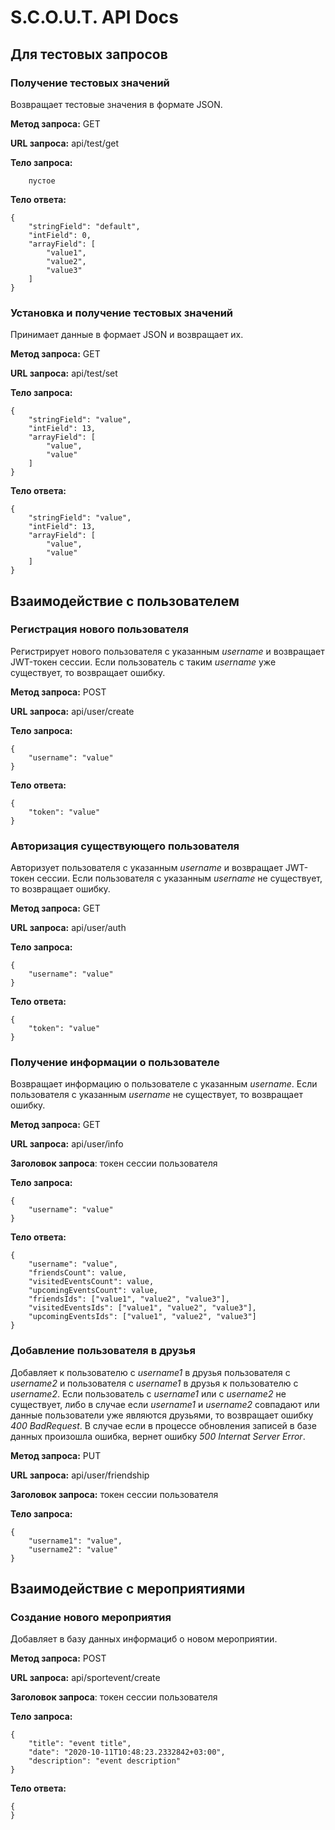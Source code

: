 # S.C.O.U.T. API Docs

## Для тестовых запросов

### Получение тестовых значений

Возвращает тестовые значения в формате JSON.

**Метод запроса:** GET

**URL запроса:** api/test/get

**Тело запроса:**
```
    пустое
```

**Тело ответа:**
```
{
    "stringField": "default",
    "intField": 0,
    "arrayField": [
        "value1",
        "value2",
        "value3"
    ]
}
```

### Установка и получение тестовых значений

Принимает данные в формает JSON и возвращает их.

**Метод запроса:** GET

**URL запроса:** api/test/set

**Тело запроса:**
```
{
    "stringField": "value",
    "intField": 13,
    "arrayField": [
        "value",
        "value"
    ]
}
```

**Тело ответа:**
```
{
    "stringField": "value",
    "intField": 13,
    "arrayField": [
        "value",
        "value"
    ]
}
```

## Взаимодействие с пользователем

### Регистрация нового пользователя

Регистрирует нового пользователя c указанным *username* и возвращает JWT-токен сессии. Если пользователь с таким *username* уже существует, то возвращает ошибку.

**Метод запроса:** POST

**URL запроса:** api/user/create

**Тело запроса:**
```
{
    "username": "value"
}
```

**Тело ответа:**
```
{
    "token": "value"
}
```

### Авторизация существующего пользователя

Авторизует пользователя с указанным *username* и возвращает JWT-токен сессии. Если пользователя с указанным *username* не существует, то возвращает ошибку.

**Метод запроса:** GET

**URL запроса:** api/user/auth

**Тело запроса:**
```
{
    "username": "value"
}
```

**Тело ответа:**
```
{
    "token": "value"
}
```

### Получение информации о пользователе

Возвращает информацию о пользователе с указанным *username*. Если пользователя с указанным *username* не существует, то возвращает ошибку.

**Метод запроса:** GET

**URL запроса:** api/user/info

**Заголовок запроса**: токен сессии пользователя

**Тело запроса:**
```
{
    "username": "value"
}
```

**Тело ответа:**
```
{
    "username": "value",
    "friendsCount": value,
    "visitedEventsCount": value,
    "upcomingEventsCount": value,
    "friendsIds": ["value1", "value2", "value3"],
    "visitedEventsIds": ["value1", "value2", "value3"],
    "upcomingEventsIds": ["value1", "value2", "value3"]
}
```

### Добавление пользователя в друзья

Добавляет к пользователю с *username1* в друзья пользователя с *username2* и пользователя с *username1* в друзья к пользователю с *username2*. Если пользователь с *username1* или с *username2* не существует, либо в случае если *username1* и *username2* совпадают или данные пользователи уже являются друзьями, то возвращает ошибку *400 BadRequest*. В случае если в процессе обновления записей в базе данных произошла ошибка, вернет ошибку *500 Internat Server Error*.

**Метод запроса:** PUT

**URL запроса:** api/user/friendship

**Заголовок запроса:** токен сессии пользователя

**Тело запроса:**
```
{
    "username1": "value",
    "username2": "value"
}
```

## Взаимодействие с мероприятиями

### Создание нового мероприятия

Добавляет в базу данных информациб о новом мероприятии.

**Метод запроса:** POST

**URL запроса:** api/sportevent/create

**Заголовок запроса**: токен сессии пользователя

**Тело запроса:**
```
{
    "title": "event title",
    "date": "2020-10-11T10:48:23.2332842+03:00",
    "description": "event description"
}
```

**Тело ответа:**
```
{
}
```
